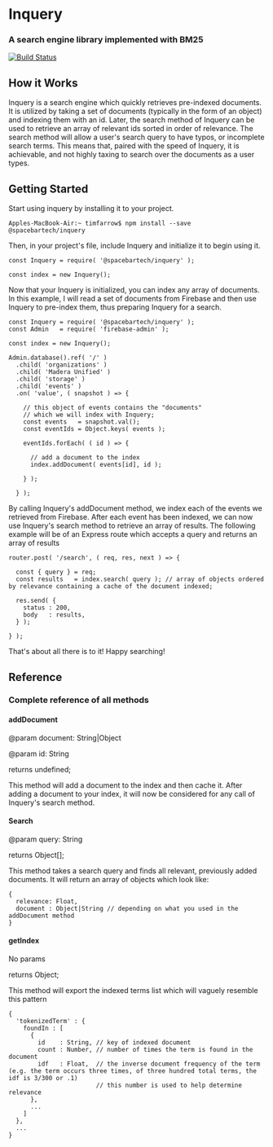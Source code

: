 # Inquery
### A search engine library implemented with BM25
[![Build Status](https://semaphoreci.com/api/v1/projects/98aaafd9-e411-4635-b839-3fef320e2659/1570526/badge.svg)](https://semaphoreci.com/spacebar-technologies/inquery)

## How it Works

Inquery is a search engine which quickly retrieves pre-indexed documents. It is utilized by taking a set of documents (typically in the form of an object) and indexing them with an id. Later, the search method of Inquery can be used to retrieve an array of relevant ids sorted in order of relevance. The search method will allow a user's search query to have typos, or incomplete search terms. This means that, paired with the speed of Inquery, it is achievable, and not highly taxing to search over the documents as a user types.

## Getting Started

Start using inquery by installing it to your project.

```
Apples-MacBook-Air:~ timfarrow$ npm install --save @spacebartech/inquery
```

Then, in your project's file, include Inquery and initialize it to begin using it.

```
const Inquery = require( '@spacebartech/inquery' );

const index = new Inquery();
```

Now that your Inquery is initialized, you can index any array of documents. In this example, I will read a set of documents from Firebase and then use Inquery to pre-index them, thus preparing Inquery for a search.

```
const Inquery = require( '@spacebartech/inquery' );
const Admin   = require( 'firebase-admin' );

const index = new Inquery();

Admin.database().ref( '/' )
  .child( 'organizations' )
  .child( 'Madera Unified' )
  .child( 'storage' )
  .child( 'events' )
  .on( 'value', ( snapshot ) => {

    // this object of events contains the "documents"
    // which we will index with Inquery;
    const events   = snapshot.val();
    const eventIds = Object.keys( events );

    eventIds.forEach( ( id ) => {

      // add a document to the index
      index.addDocument( events[id], id );

    } );

  } );
```

By calling Inquery's addDocument method, we index each of the events we retrieved from Firebase. After each event has been indexed, we can now use Inquery's search method to retrieve an array of results. The following example will be of an Express route which accepts a query and returns an array of results

```
router.post( '/search', ( req, res, next ) => {

  const { query } = req;
  const results   = index.search( query ); // array of objects ordered by relevance containing a cache of the document indexed;

  res.send( {
    status : 200,
    body   : results,
  } );

} );
```

That's about all there is to it! Happy searching!

## Reference
### Complete reference of all methods

#### addDocument

@param document: String|Object

@param id: String

returns undefined;

This method will add a document to the index and then cache it. After adding a document to your index, it will now be considered for any call of Inquery's search method.

#### Search

@param query: String

returns Object[];

This method takes a search query and finds all relevant, previously added documents. It will return an array of objects which look like:

```
{
  relevance: Float,
  document : Object|String // depending on what you used in the addDocument method
}
```

#### getIndex

No params

returns Object;

This method will export the indexed terms list which will vaguely resemble this pattern

```
{
  'tokenizedTerm' : {
    foundIn : [
      {
        id    : String, // key of indexed document
        count : Number, // number of times the term is found in the document
        idf   : Float,  // the inverse document frequency of the term (e.g. the term occurs three times, of three hundred total terms, the idf is 3/300 or .1)
                        // this number is used to help determine relevance
      },
      ...
    ]
  },
  ...
}
```
